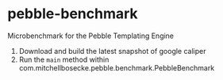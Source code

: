 pebble-benchmark
================

Microbenchmark for the Pebble Templating Engine

1. Download and build the latest snapshot of google caliper
2. Run the `main` method within com.mitchellbosecke.pebble.benchmark.PebbleBenchmark
